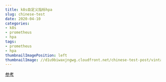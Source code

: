 ```yaml
---
title: k8s自定义指标hpa
slug: chinese-test
date: 2020-04-10
categories:
- k8s
- prometheus
- hpa
tags:
- prometheus
- hpa
thumbnailImagePosition: left
thumbnailImage: //d1u9biwaxjngwg.cloudfront.net/chinese-test-post/vintage-140.jpg
---
```


<!--more-->

[参考](https://github.com/stefanprodan/k8s-prom-hpa/blob/master/README.md)
